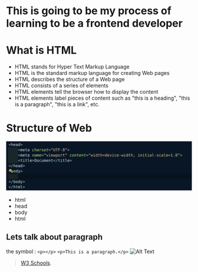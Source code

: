 # This is going to be my process of learning to be a frontend developer
# What is HTML
- HTML stands for Hyper Text Markup Language
- HTML is the standard markup language for creating Web pages
- HTML describes the structure of a Web page
- HTML consists of a series of elements
- HTML elements tell the browser how to display the content
- HTML elements label pieces of content such as "this is a heading", "this is a paragraph", "this is a link", etc.
# Structure  of Web
![Alt Text](img1.png)
- html
- head
- body
- html

## Lets talk about paragraph
the symbol : ```<p></p>```
```<p>This is a paragraph.</p>```
![Alt Text](paragraph.png)
> [W3 Schools][urlReference].

[urlReference]: https://www.w3schools.com/html/html_intro.asp
